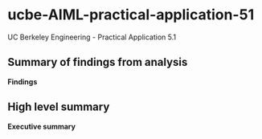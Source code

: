 # ucbe-AIML-practical-application-51
UC Berkeley Engineering - Practical Application 5.1 

## Summary of findings from analysis
**Findings**

## High level summary 
**Executive summary**

